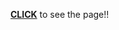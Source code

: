 
[**CLICK**](https://aniket126.github.io/cognizance-tasks/Landing-page/index.html) to see the page!!
